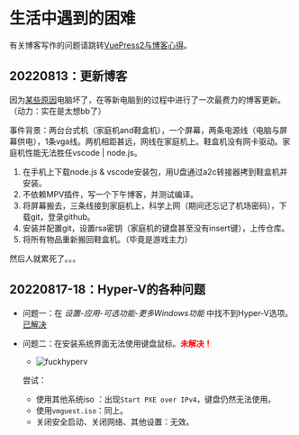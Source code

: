 # 生活中遇到的困难
有关博客写作的问题请跳转[VuePress2与博客心得](./withvuepress2.md)。
## 20220813：更新博客
因为[某些原因](../hide/memories.md#大学-大一后暑假)电脑坏了，在等新电脑到的过程中进行了一次最费力的博客更新。（动力：实在是太想bb了）

事件背景：两台台式机（家庭机and鞋盒机），一个屏幕，两条电源线（电脑与屏幕供电），1条vga线。两机相距甚远，网线在家庭机上。鞋盒机没有网卡驱动。家庭机性能无法胜任vscode | node.js。

1. 在手机上下载node.js & vscode安装包，用U盘通过a2c转接器拷到鞋盒机并安装。
2. 不依赖MPV插件，写一个下午博客，并测试编译。
3. 将屏幕搬去，三条线接到家庭机上，科学上网（期间还忘记了机场密码），下载git，登录github。
4. 安装并配置git，设置rsa密钥（家庭机的键盘甚至没有insert键），上传仓库。
5. 将所有物品重新搬回鞋盒机。（毕竟是游戏主力）

然后人就累死了。。。
## 20220817-18：Hyper-V的各种问题
* 问题一：在 *设置-应用-可选功能-更多Windows功能* 中找不到Hyper-V选项。<text style="color:blue;">[已解决](../my_articles.md#对win11的设置)</text>
* 问题二：在安装系统界面无法使用键盘鼠标。<text style="color:red;font-weight:bold">未解决！</text>

    * ![fuckhyperv](https://cdn.staticaly.com/gh/lxl66566/lxl66566.github.io/images/gossip/difficulties/fuckhyperv.png)

    尝试：
    * 使用其他系统iso ：出现`Start PXE over IPv4`，键盘仍然无法使用。
    * 使用`vmguest.iso`：同上。
    * 关闭安全启动、关闭网络、其他设置：无效。
